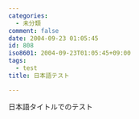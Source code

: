 ```yaml
---
categories:
  - 未分類
comment: false
date: 2004-09-23 01:05:45
id: 808
iso8601: 2004-09-23T01:05:45+09:00
tags:
  - test
title: 日本語テスト

---
```


<div class="entry-body">
                                 <p>日本語タイトルでのテスト</p>
                              </div>    	
